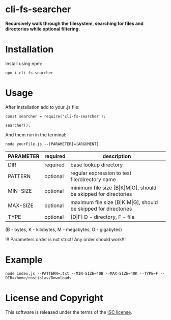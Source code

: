 # cli-fs-searcher

**Recursively walk through the filesystem, searching for files and directories while optional filtering.**

# Installation
Install using npm:

``
npm i cli-fs-searcher
``

# Usage

After installation add to your .js file:

``const searcher = require('cli-fs-searcher');``

``searcher();``

And them run in the terminal:

``
node yourFile.js --[PARAMETER]=[ARGUMENT]
``



| PARAMETER | required | description |
| ------ | ------ | ------ |
| DIR | required | base lookup directory |
| PATTERN | optional | regular expression to test file/directory name |
| MIN-SIZE | optional | minimum file size [B\|K\|M\|G], should be skipped for directories |
| MAX-SIZE | optional | maximum file size [B\|K\|M\|G], should be skipped for directories |
| TYPE | optional | [D\|F] D - directory, F - file |


(B - bytes, K - kilobytes, M - megabytes, G - gigabytes)

!!! Parameters order is not strict! Any order should work!!!

# Example

``
node index.js --PATTERN=.txt --MIN-SIZE=40B --MAX-SIZE=40K --TYPE=F --DIR=/home/rostislav/Downloads
``

# License and Copyright
 
 This software is released under the terms of the [ISC license](https://github.com/yemelyanow-ross/cli-fs-searcher/blob/master/LICENSE.md).